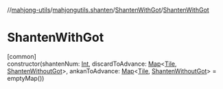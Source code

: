 //[mahjong-utils](../../../index.md)/[mahjongutils.shanten](../index.md)/[ShantenWithGot](index.md)/[ShantenWithGot](-shanten-with-got.md)

# ShantenWithGot

[common]\
constructor(shantenNum: [Int](https://kotlinlang.org/api/latest/jvm/stdlib/kotlin-stdlib/kotlin/-int/index.html), discardToAdvance: [Map](https://kotlinlang.org/api/latest/jvm/stdlib/kotlin-stdlib/kotlin.collections/-map/index.html)&lt;[Tile](../../mahjongutils.models/-tile/index.md), [ShantenWithoutGot](../-shanten-without-got/index.md)&gt;, ankanToAdvance: [Map](https://kotlinlang.org/api/latest/jvm/stdlib/kotlin-stdlib/kotlin.collections/-map/index.html)&lt;[Tile](../../mahjongutils.models/-tile/index.md), [ShantenWithoutGot](../-shanten-without-got/index.md)&gt; = emptyMap())
